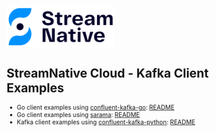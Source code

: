 <img src="../images/streamnative-logo.png" width="250">

# StreamNative Cloud - Kafka Client Examples

- Go client examples using [confluent-kafka-go](https://github.com/confluentinc/confluent-kafka-go): [README](./confluent-kafka-go/README.md)
- Go client examples using [sarama](https://github.com/IBM/sarama): [README](./sarama/README.md)
- Kafka client examples using [confluent-kafka-python](https://github.com/confluentinc/confluent-kafka-python): [README](./confluent-kafka-python/README.md)
